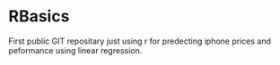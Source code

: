 # RBasics
First public GIT repositary just using r for predecting iphone prices and peformance using linear regression.
